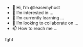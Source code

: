 - 👋 Hi, I’m @leasemyhost
- 👀 I’m interested in ...
- 🌱 I’m currently learning ...
- 💞️ I’m looking to collaborate on ...
- 📫 How to reach me ...

<!---
leasemyhost/leasemyhost is a ✨ special ✨ repository because its `README.md` (this file) appears on your GitHub profile.
You can click the Preview link to take a look at your changes.
--->
fght

